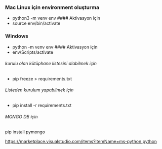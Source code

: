 ### Mac Linux için environment oluşturma
* python3 -m venv env
#### Aktivasyon için
* source env/bin/activate
### Windows
* python -m venv env
#### Aktivasyon için
* env/Scripts/activate
###### kurulu olan kütüphane listesini alabilmek için
* pip freeze > requirements.txt
###### Listeden kurulum yapabilmek için
* pip install -r requirements.txt
###### MONGO DB için ###################
pip install pymongo



https://marketplace.visualstudio.com/items?itemName=ms-python.python